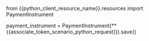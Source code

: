 from {{python_client_resource_name}}.resources import PaymentInstrument

payment_instrument = PaymentInstrument(**{{associate_token_scenario_python_request}}).save()
